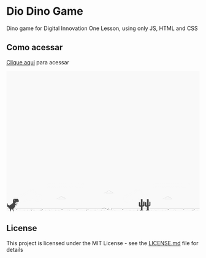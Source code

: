 # Dio Dino Game 
Dino game for Digital Innovation One Lesson, using only JS, HTML and CSS

## Como acessar

[Clique aqui](https://siqueira-gustavo.github.io/dino-game) para acessar

![screenshot](example.png?raw=true "screenshot")

## License
This project is licensed under the MIT License - see the [LICENSE.md](LICENSE.md) file for details
